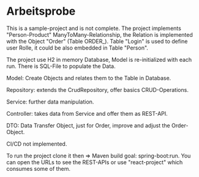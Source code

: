 # Arbeitsprobe

This is a sample-project and is not complete.
The project implements "Person-Product" ManyToMany-Relationship, the Relation is implemented with the Object "Order" (Table ORDER_). 
Table "Login" is used to define user Rolle, it could be also embedded in Table "Person".

The project use H2 in memory Database, Model is re-initialized with each run. There is SQL-File to populate the Data.

Model: Create Objects and relates them to the Table in Database.

Repository: extends the CrudRepository, offer basics CRUD-Operations.

Service: further data manipulation.

Controller: takes data from Service and offer them as REST-API.

DTO: Data Transfer Object, just for Order, improve and adjust the Order-Object.

CI/CD not implemented.

To run the project clone it then => Maven build goal: spring-boot:run.
You can open the URLs to see the REST-APIs or use "react-project" which consumes some of them.
